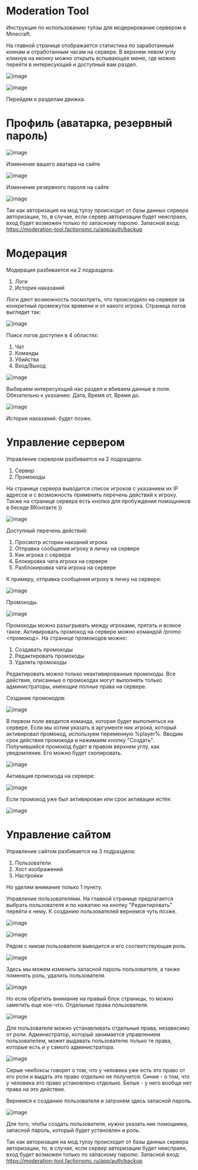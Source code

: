 # Moderation Tool
Инструкция по использованию тулзы для модерирования сервером в Minecraft.

На главной странице отображается статистика по заработанным коинам и отработанным часам на сервере. В верхнем левом углу кликнув на иконку можно открыть вспывающее меню, где можно перейти в интересующий и доступный вам раздел.

![image](https://i.imgur.com/hKsexed.png)

![image](https://i.imgur.com/Q4f0X35.png)

Перейдем к разделам движка. 

# Профиль (аватарка, резервный пароль)

![image](https://i.imgur.com/aHnkQ3F.png)


Изменение вашего аватара на сайте

![image](https://i.imgur.com/sXfwfwe.png)


Изменение резервного пароля на сайте

![image](https://i.imgur.com/4pRullI.png)

Так как авторизация на мод.тулзу происходит от базы данных сервера авторизации, то, в случае, если сервер авторизации будет неиспраен, вход будет возможен только по запасному паролю. Запасной вход: https://moderation-tool.factionsmc.ru/app/auth/backup

# Модерация

Модерация разбивается на 2 подраздела:

1. Логи
2. История наказаний

Логи дают возможность посмотреть, что происходило на сервере за конкретный промежуток времени и от какого игрока.
Страница логов выглядит так:

![image](https://i.imgur.com/sjImlow.png)

Поиск логов доступен в 4 областях:
  1. Чат
  2. Команды
  3. Убийства
  4. Вход/Выход

![image](https://i.imgur.com/Tla7Wtb.png)


Выбираем интересующий нас раздел и вбиваем данные в поля. Обязательно к указанию: Дата, Время от, Время до.

![image](https://i.imgur.com/HcoFV0Q.png)


История наказаний: будет позже.

# Управление сервером

Управление сервером разбивается на 2 подраздела:

1. Сервер
2. Промокоды

На странице сервера выводится список игроков с указанием их IP адресов и с возможность применить перечень действий к игроку.
Также на странице сервера есть кнопка для пробуждения помощников в беседе ВКонтакте ))

![image](https://i.imgur.com/eeMosGv.png)

Доступный перечень действий:
  1. Просмотр истории накзаний игрока
  2. Отправка сообщения игроку в личку на сервере
  3. Кик игрока с сервера
  4. Блокировка чата игрока на сервере
  5. Разблокировка чата игрока на сервере
 
К примеру, отправка сообщения игроку в личку на сервере:

![image](https://i.imgur.com/fKcccy0.png)




Промокоды.

![image](https://i.imgur.com/Uxmyyb0.png)


Промокоды можно разыгрывать между игроками, прятать и всякое такое. Активировать промокод на сервере можно командой /promo <промокод>.
На странице промокодов можно:
  1. Создавать промокоды 
  2. Редактировать промокоды
  3. Удалять промокоды
 
Редактировать можно только неактивированные промокоды.
Все действия, описанные о промокодах могут выполнять только администраторы, имеющие полные права на сервере.

Создание промокодов:

![image](https://user-images.githubusercontent.com/34684142/139945366-5a16d870-be2d-4b10-bda9-ad6badbadd9b.png)

В первом поле вводится команда, которая будет выполняться на сервере. Если мы хотим указать в аргументе ник игрока, который активировал промокод, используем переменную %player%. Вводим срок действия промокода и нажимаем кнопку "Создать".
Получившийся промокод будет в правом верхнем углу, как уведомление. Его можно будет скопировать.

![image](https://i.imgur.com/zalehnG.png)


Активация промокода на сервере:

![image](https://i.imgur.com/6z9HjzA.png)

Если промокод уже был активирован или срок активации истёк:

![image](https://i.imgur.com/J6eHnKU.png)


# Управление сайтом

Управление сайтом разбивается на 3 подраздела:

1. Пользователи
2. Хост изображений
3. Настройки

Но уделим внимание только 1 пункту.

Управление пользователями. На главной странице предлагается выбрать пользователя и по нажатию на кнопку "Редактировать" перейти к нему. К созданию пользователей вернемся чуть позже.

![image](https://i.imgur.com/uMAZWkX.png)

![image](https://i.imgur.com/BTSXNVV.png)

Рядом с ником пользователя выводится и его соответствующая роль. 

![image](https://i.imgur.com/T4N8pLP.png)

Здесь мы можем изменить запасной пароль пользователя, а также поменять роль, удалить пользователя.

![image](https://i.imgur.com/c5reyE2.png)


Но если обратить внимание на правый блок страницы, то можно заметить еще кое-что. Отдельные права пользователя.

![image](https://i.imgur.com/15T6m3c.png)


Для пользователя можно устанавливать отдельные права, независимо от роли. Администратор, который занимается управлением пользователем, может выдавать пользователю только те права, которые есть и у самого администратора.

![image](https://i.imgur.com/uvKsOyq.png)

Серые чекбоксы говорят о том, что у человека уже есть это право от его роли и выдать это право отдельно не получится. 
Синие - о том, что у человека это право установлено отдельно.
Белые - у него вообще нет права на это действие.

Вернемся к созданию пользователя и затронем здесь запасной пароль.

![image](https://i.imgur.com/Bn5lMQD.png)

Для того, чтобы создать пользователя, нужно указать ник помощника, запасной пароль, который будет установлен и роль.

Так как авторизация на мод.тулзу происходит от базы данных сервера авторизации, то, в случае, если сервер авторизации будет неиспраен, вход будет возможен только по запасному паролю. Запасной вход: https://moderation-tool.factionsmc.ru/app/auth/backup


